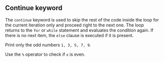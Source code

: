 ## Continue keyword

The `continue` keyword is used to skip the rest of the code inside the loop for 
the current iteration only and proceed right to the next one. The loop returns to the `for` or 
`while` statement and evaluates the condition again. If there is no next item, 
the `else` clause is executed if it is present.
  
Print only the odd numbers `1, 3, 5, 7, 9`.  

<div class='hint'>Use the <code>%</code> operator to check if <code>x</code> is even.</div>
